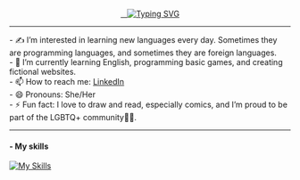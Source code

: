 
<p align="center">
  <a href="https://git.io/typing-svg">
    <img src="https://readme-typing-svg.demolab.com/?lines=👋+Hi,+I’m+Mariana+Torres+Flores;🤝+Welcome+to+my+GitHub+Profile!" alt="Typing SVG"/>
  </a>
</p>
<hr>
- ✍️ I’m interested in learning new languages every day. Sometimes they are programming languages, and sometimes they are foreign languages.
<br>
- 🌱 I’m currently learning English, programming basic games, and creating fictional websites.
<br>
- 📫 How to reach me: <a href="https://www.linkedin.com/in/Mariana-Torres-🏳️‍🌈-289099210">LinkedIn</a>
<br>
- 😄 Pronouns: She/Her
<br>
- ⚡ Fun fact: I love to draw and read, especially comics, and I’m proud to be part of the LGBTQ+ community🏳️‍🌈.
<hr>
<h4>- My skills</h4>

[![My Skills](https://skillicons.dev/icons?i=js,html,css,cs,py)](https://skillicons.dev)

